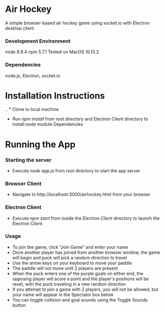 # Air Hockey
A simple browser-based air hockey game using socket.io with Electron desktop client

### Development Environment
node 8.9.4
npm 5.7.1
Tested on MacOS 10.13.2

### Dependencies
node.js, Electron, socket.io

# Installation Instructions
.. * Clone to local machine
* Run _npm install_ from root directory and Electron Client directory to install node module Dependencies

# Running the App
### Starting the server
* Execute _node app.js_ from root directory to start the app server

### Browser Client
* Navigate to http://localhost:3000/airhockey.html from your browser

### Electron Client
* Execute _npm start_ from inside the _Electron Client_ directory to launch the Electron Client

### Usage
* To join the game, click "Join Game" and enter your name
* Once another player has joined from another browser window, the game will begin and puck will pick a random direction to travel
* Use the arrow keys on your keyboard to move your paddle
* The paddle will not move until 2 players are present
* When the puck enters one of the purple goals on either end, the opposing player will score a point and the player's positions will be reset, with the puck traveling in a new random direction
* If you attempt to join a game with 2 players, you will not be allowed, but your name will appear in the Spectator box below
* You can toggle collision and goal sounds using the Toggle Sounds button
